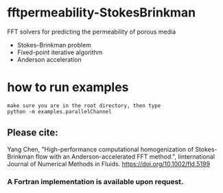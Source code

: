 # fftpermeability-StokesBrinkman
FFT solvers for predicting the permeability of porous media

* Stokes-Brinkman problem
* Fixed-point iterative algorithm
* Anderson acceleration

# how to run examples
    make sure you are in the root directory, then type
    python -m examples.parallelChannel

 
## Please cite:
  Yang Chen, "High-performance computational homogenization of Stokes-Brinkman flow with an Anderson-accelerated FFT method.", Iinternational Journal of Numerical Methods in Fluids. https://doi.org/10.1002/fld.5199
  
### A Fortran implementation is available upon request. 
